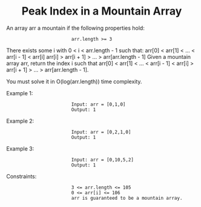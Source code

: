 <h1 align="center">Peak Index in a Mountain Array</h1>
An array arr a mountain if the following properties hold:

                            arr.length >= 3
There exists some i with 0 < i < arr.length - 1 such that:
                            arr[0] < arr[1] < ... < arr[i - 1] < arr[i] 
                            arr[i] > arr[i + 1] > ... > arr[arr.length - 1]
Given a mountain array arr, return the index i such that arr[0] < arr[1] < ... < arr[i - 1] < arr[i] > arr[i + 1] > ... > arr[arr.length - 1].

You must solve it in O(log(arr.length)) time complexity.

 

Example 1:

                            Input: arr = [0,1,0]
                            Output: 1
Example 2:

                            Input: arr = [0,2,1,0]
                            Output: 1

Example 3:

                            Input: arr = [0,10,5,2]
                            Output: 1
 

Constraints:

                            3 <= arr.length <= 105
                            0 <= arr[i] <= 106
                            arr is guaranteed to be a mountain array.